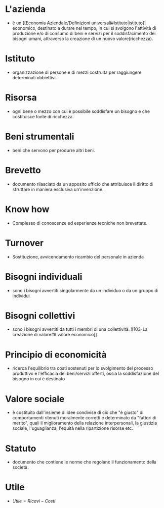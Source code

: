 # L'azienda
- è un [[Economia Aziendale/Definizioni universali#Istituto|istituto]] economico, destinato a durare nel tempo, in cui si svolgono l'attività di produzione e/o di consumo di beni e servizi per il soddisfacimento dei bisogni umani, attraverso la creazione di un nuovo valore(ricchezza).
# Istituto
- organizzazione di persone e di mezzi costruita per raggiungere determinati obbiettivi.
# Risorsa
- ogni bene o mezzo con cui è possibile soddisfare un bisogno e che costituisce fonte di ricchezza.
# Beni strumentali
- beni che servono per produrre altri beni.
# Brevetto
- documento rilasciato da un apposito ufficio che attribuisce il diritto di sfruttare in maniera esclusiva un'invenzione.
# Know how
- Complesso di conoscenze ed esperienze tecniche non brevettate.
# Turnover
- Sostituzione, avvicendamento ricambio del personale in azienda
# Bisogni individuali
- sono i bisogni avvertiti singolarmente da un individuo o da un gruppo di individui
# Bisogni collettivi
- sono i bisogni avvertiti da tutti i membri di una collettività.
![[03-La creazione di valore#Il valore economico]]
# Principio di economicità
- ricerca l'equilibrio tra costi sostenuti per lo svolgimento del processo produttivo e l'efficacia dei beni/servizi offerti, ossia la soddisfazione del bisogno in cui è destinato
# Valore sociale
- è costituito dall'insieme di idee condivise di ciò che "è giusto" di comportamenti ritenuti moralmente corretti e determinato da "fattori di merito", quali il miglioramento della relazione interpersonali, la giustizia sociale, l'uguaglianza, l'equità nella ripartizione risorse etc.
# Statuto
- documento che contiene le norme che regolano il funzionamento della società.
# Utile
- $Utile = Ricavi - Costi$